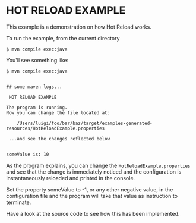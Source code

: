 HOT RELOAD EXAMPLE
==================

This example is a demonstration on how Hot Reload works.

To run the example, from the current directory

```console
$ mvn compile exec:java
```

You'll see something like:

```console
$ mvn compile exec:java


## some maven logs...

 HOT RELOAD EXAMPLE

The program is running.
Now you can change the file located at:

	/Users/luigi/foo/bar/baz/target/examples-generated-resources/HotReloadExample.properties

 ...and see the changes reflected below


someValue is: 10
```

As the program explains, you can change the `HotReloadExample.properties` and see that the change is
immediately noticed and the configuration is instantaneously reloaded and printed in the console.

Set the property someValue to -1, or any other negative value, in the configuration file and the program will
take that value as instruction to terminate.

Have a look at the source code to see how this has been implemented.
